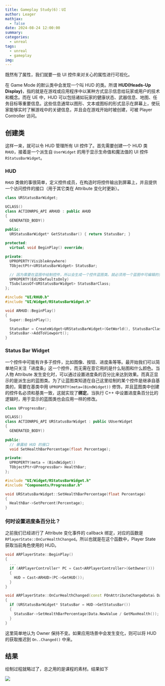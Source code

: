 ```yaml
---
title: Gameplay Study(6)：UI
author: Leager
mathjax:
  - false
date: 2024-08-24 12:00:00
summary:
categories:
  - unreal
tags:
  - unreal
  - gameplay
img:
---
```


既然有了属性，我们就要一些 UI 控件来对关心的属性进行可视化。

<!-- more -->

在 Game Mode 的默认类中会发现一个叫 HUD 的类。所谓 **HUD(Heads-Up Display)**，指的就是在游戏或应用程序中以某种方式显示信息给玩家或用户的技术和概念。而在 UE 中，HUD 可以包括诸如玩家的健康状态、武器信息、地图、任务目标等重要信息。这些信息通常以图形、文本或图标的形式显示在屏幕上，使玩家能够实时了解游戏中的关键信息，并且会在游戏开始时被创建，可被 Player Controller 访问。

## 创建类

这样一来，就可以令 HUD 管理所有 UI 控件了。首先需要创建一个 HUD 类 `RHUD`，接着是一个派生自 `UserWidget` 的用于显示生命值和魔法值的 UI 控件 `RStatusBarWidget`。

### HUD

`RHUD` 类做的事很简单，定义控件成员，在构造时将控件输出到屏幕上，并且提供一个访问控件的接口（用于其它类在 Attribute 变化时更新）。

```cpp UI/RHUD.h
class URStatusBarWidget;

UCLASS()
class ACTIONRPG_API ARHUD : public AHUD
{
  GENERATED_BODY()

public:
  URStatusBarWidget* GetStatusBar() { return StatusBar; }
	
protected:
  virtual void BeginPlay() override;

private:
  UPROPERTY(VisibleAnywhere)
  TObjectPtr<URStatusBarWidget> StatusBar;

  // 因为需要在蓝图中绘制控件，所以会生成一个控件蓝图类。就必须用一个蓝图中可编辑的变量来表示这个蓝图类。
  UPROPERTY(EditDefaultsOnly)
  TSubclassOf<URStatusBarWidget> StatusBarClass;
};
```

```cpp UI/RHUD.cpp
#include "UI/RHUD.h"
#include "UI/Widget/RStatusBarWidget.h"

void ARHUD::BeginPlay()
{
  Super::BeginPlay();

  StatusBar = CreateWidget<URStatusBarWidget>(GetWorld(), StatusBarClass);
  StatusBar->AddToViewport();
}
```

### Status Bar Widget

一个控件中可能有许多子控件，比如图像、按钮、进度条等等。最开始我们可以简单地只关注「进度条」这一个控件，而无需在意它用的是什么贴图和什么颜色。当人物 Attribute 发生变化时，可以通过设置进度条的百分比来达到效果。而真正显示的是派生出的蓝图类。为了让蓝图类知道在自己这里绘制的某个控件是继承自基类的，需要在基类中用 `UPROPERTY(meta=(BindWidget))` 修饰，并且蓝图类中创建的控件名必须和基类一致，这就实现了**绑定**。当执行 C++ 中设置进度条百分比的逻辑时，用于显示的蓝图类也会应用一样的修改。

```cpp UI/Widget/RStatusBarWidget.h
class UProgressBar;

UCLASS()
class ACTIONRPG_API URStatusBarWidget : public UUserWidget
{
  GENERATED_BODY()
	
public:
  // 暴露给 HUD 的接口
  void SetHealthBarPercentage(float Percentage);

private:
  UPROPERTY(meta = (BindWidget))
  TObjectPtr<UProgressBar> HealthBar;
};
```

```cpp UI/Widget/RStatusBarWidget.cpp
#include "UI/Widget/RStatusBarWidget.h"
#include "Components/ProgressBar.h"

void URStatusBarWidget::SetHealthBarPercentage(float Percentage)
{
  HealthBar->SetPercent(Percentage);
}
```

### 何时设置进度条百分比？

之前我们已经进行了 Attribute 变化事件的 callback 绑定，对应的函数是 `RPlayerState::OnCurHealthChanged`。所以也就是在这个函数中，Player State 获取当前角色使用的 HUD。

```cpp Components/RPlayerState.cpp
void ARPlayerState::BeginPlay()
{
  ...
  if (ARPlayerController* PC = Cast<ARPlayerController>(GetOwner()))
  {
    HUD = Cast<ARHUD>(PC->GetHUD());
  }
}

void ARPlayerState::OnCurHealthChanged(const FOnAttributeChangeData& Data)
{
  if (URStatusBarWidget* StatusBar = HUD->GetStatusBar())
  {
    StatusBar->SetHealthBarPercentage(Data.NewValue / GetMaxHealth());
  }
}
```

这里简单地认为 Owner 保持不变。如果应用场景中会发生变化，则可以将 HUD 的获取推迟到 `On..Changed()` 中来。


## 结果

绘制过程就略过了，总之用的是课程的素材。结果如下

<img src="hudres.png">